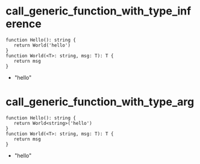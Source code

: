 # call_generic_function_with_type_inference

```dexscript
function Hello(): string {
   return World('hello')
}
function World(<T>: string, msg: T): T {
   return msg
}
```

* "hello"

# call_generic_function_with_type_arg

```dexscript
function Hello(): string {
   return World<string>('hello')
}
function World(<T>: string, msg: T): T {
   return msg
}
```

* "hello"

